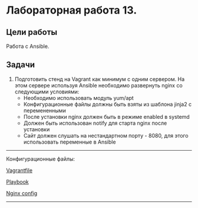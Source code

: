 # Лабораторная работа 13.

## Цели работы

Работа с Ansible.

## Задачи

1. Подготовить стенд на Vagrant как минимум с одним сервером. На этом сервере используя Ansible необходимо развернуть nginx со следующими условиями:
    - Необходимо использовать модуль yum/apt
    - Конфигурационные файлы должны быть взяты из шаблона jinja2 с перемененными
    - После установки nginx должен быть в режиме enabled в systemd
    - Должен быть использован notify для старта nginx после установки
    - Сайт должен слушать на нестандартном порту - 8080, для этого использовать переменные в Ansible

---

Конфигурационные файлы:

[Vagrantfile](./cfg/Vagrantfile)

[Playbook](./cfg/nginx.yml)

[Nginx config](./templates/nginx.conf.j2)

---
